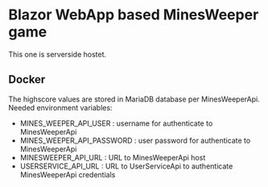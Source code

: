 # Blazor WebApp based MinesWeeper game

This one is serverside hostet.

## Docker

The highscore values are stored in MariaDB database per MinesWeeperApi.
Needed environment variables:
- MINES_WEEPER_API_USER : username for authenticate to MinesWeeperApi
- MINES_WEEPER_API_PASSWORD : user password for authenticate to MinesWeeperApi
- MINESWEEPER_API_URL : URL to MinesWeeperApi host
- USERSERVICE_API_URL : URL to UserServiceApi to authenticate MinesWeeperApi credentials